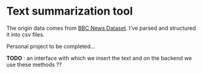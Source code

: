 # Text summarization tool

The origin data comes from [BBC News Dataset](https://www.kaggle.com/pariza/bbc-news-summary). I've parsed and structured it into csv files.

Personal project to be completed...

**TODO** : an interface with which we insert the text and on the backend we use these methods ??